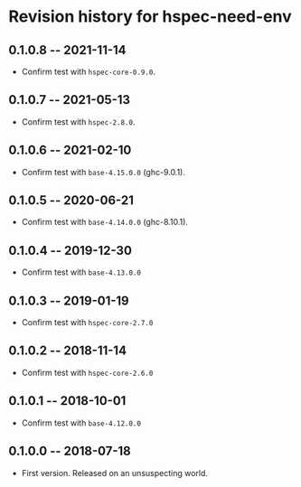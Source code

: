 # Revision history for hspec-need-env

## 0.1.0.8  -- 2021-11-14

* Confirm test with `hspec-core-0.9.0`.

## 0.1.0.7  -- 2021-05-13

* Confirm test with `hspec-2.8.0`.

## 0.1.0.6  -- 2021-02-10

* Confirm test with `base-4.15.0.0` (ghc-9.0.1).

## 0.1.0.5  -- 2020-06-21

* Confirm test with `base-4.14.0.0` (ghc-8.10.1).

## 0.1.0.4  -- 2019-12-30

* Confirm test with `base-4.13.0.0`

## 0.1.0.3  -- 2019-01-19

* Confirm test with `hspec-core-2.7.0`


## 0.1.0.2  -- 2018-11-14

* Confirm test with `hspec-core-2.6.0`


## 0.1.0.1  -- 2018-10-01

* Confirm test with `base-4.12.0.0`


## 0.1.0.0  -- 2018-07-18

* First version. Released on an unsuspecting world.
